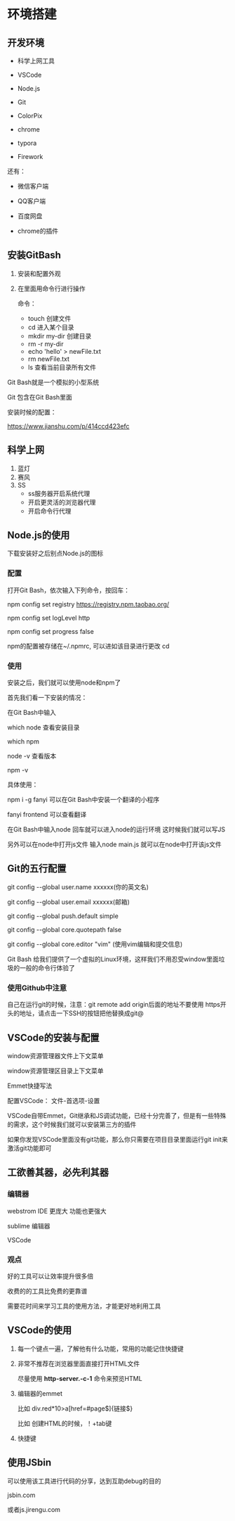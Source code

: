 # 环境搭建

## 开发环境

- 科学上网工具

- VSCode

- Node.js

- Git

- ColorPix
- chrome
- typora
- Firework

还有：

- 微信客户端

- QQ客户端

- 百度网盘
- chrome的插件



## 安装GitBash

1. 安装和配置外观

2. 在里面用命令行进行操作

   命令：

   + touch     创建文件
   + cd   进入某个目录
   + mkdir   my-dir    创建目录
   + rm  -r  my-dir
   + echo 'hello' > newFile.txt
   + rm newFile.txt  
   + ls   查看当前目录所有文件

Git Bash就是一个模拟的小型系统

Git 包含在Git Bash里面

安装时候的配置：

<https://www.jianshu.com/p/414ccd423efc>

## 科学上网

1. 蓝灯
2. 赛风
3. SS
   + ss服务器开启系统代理
   + 开启更灵活的浏览器代理
   + 开启命令行代理



## Node.js的使用

下载安装好之后别点Node.js的图标

### 配置

打开Git Bash，依次输入下列命令，按回车：

npm config set registry https://registry.npm.taobao.org/

npm config set logLevel http

npm config set progress false

npm的配置被存储在~/.npmrc,  可以进如该目录进行更改   cd

### 使用

安装之后，我们就可以使用node和npm了

首先我们看一下安装的情况：

在Git Bash中输入

which node     查看安装目录

which npm       

node -v      查看版本

npm -v



具体使用：

npm i -g fanyi    可以在Git Bash中安装一个翻译的小程序

fanyi frontend   可以查看翻译



在Git Bash中输入node   回车就可以进入node的运行环境   这时候我们就可以写JS

另外可以在node中打开js文件    输入node main.js   就可以在node中打开该js文件



## Git的五行配置

git config --global user.name xxxxxx(你的英文名)

git config --global user.email xxxxxx(邮箱)

git config --global push.default simple

git config --global core.quotepath false

git config --global core.editor "vim"    (使用vim编辑和提交信息)



Git Bash  给我们提供了一个虚拟的Linux环境，这样我们不用忍受window里面垃圾的一般的命令行体验了

### 使用Github中注意

自己在运行git的时候，注意：git remote add origin后面的地址不要使用 https开头的地址，请点击一下SSH的按钮把他替换成git@



## VSCode的安装与配置

window资源管理器文件上下文菜单

window资源管理区目录上下文菜单

Emmet快捷写法



配置VSCode： 文件-首选项-设置



VSCode自带Emmet，Git继承和JS调试功能，已经十分完善了，但是有一些特殊的需求，这个时候我们就可以安装第三方的插件

如果你发现VSCode里面没有git功能，那么你只需要在项目目录里面运行git init来激活git功能即可



## 工欲善其器，必先利其器

### 编辑器

webstrom     IDE      更庞大     功能也更强大

sublime       编辑器

VSCode

### 观点

好的工具可以让效率提升很多倍

收费的的工具比免费的更靠谱

需要花时间来学习工具的使用方法，才能更好地利用工具



## VSCode的使用

1. 每一个键点一遍，了解他有什么功能，常用的功能记住快捷键

2. 非常不推荐在浏览器里面直接打开HTML文件

   尽量使用 **http-server.-c-1** 命令来预览HTML

3. 编辑器的emmet

   比如  div.red*10>a[href=#page$]{链接$}

   比如 创建HTML的时候，！+tab键

4. 快捷键

## 使用JSbin

可以使用该工具进行代码的分享，达到互助debug的目的

jsbin.com

或者js.jirengu.com













